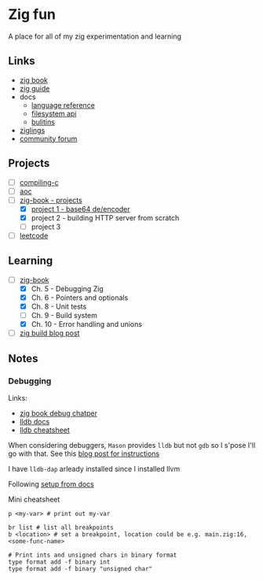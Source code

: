 # Zig fun

A place for all of my zig experimentation and learning

## Links

- [zig book](https://pedropark99.github.io/zig-book/)
- [zig guide](https://zig.guide/master/)
- docs
  - [language reference](https://ziglang.org/documentation/master/)
  - [filesystem api](https://ziglang.org/documentation/master/std/#std.fs)
  - [bulitins](https://ziglang.org/documentation/master/#Builtin-Functions)
- [ziglings](https://codeberg.org/ziglings/exercises/#ziglings)
- [community forum](https://ziggit.dev/)

## Projects

- [ ] [compiling-c](./projects/compiling-c/README.md)
- [ ] [aoc](./projects/aoc/README.md)
- [ ] [zig-book - projects](https://pedropark99.github.io/zig-book/)
  - [x] [project 1 - base64 de/encoder](./projects/zig-book/project-1/main.zig)
  - [x] project 2 - building HTTP server from scratch
  - [ ] project 3
- [ ] [leetcode](./projects/leetcode/README.md)

## Learning

- [ ] [zig-book](https://pedropark99.github.io/zig-book/)
  - [x] Ch. 5 - Debugging Zig
  - [x] Ch. 6 - Pointers and optionals
  - [x] Ch. 8 - Unit tests
  - [ ] Ch. 9 - Build system
  - [x] Ch. 10 - Error handling and unions
- [ ] [zig build blog post](https://zig.news/xq/zig-build-explained-part-1-59lf)

## Notes

### Debugging

Links:
- [zig book debug chatper](https://pedropark99.github.io/zig-book/Chapters/02-debugging.html#fn3)
- [lldb docs](https://lldb.llvm.org/)
- [lldb cheatsheet](https://gist.github.com/ryanchang/a2f738f0c3cc6fbd71fa)

When considering debuggers, `Mason` provides `lldb` but not `gdb` so I s'pose I'll go with that.
See this [blog post for instructions](https://eliasdorneles.com/til/posts/customizing-neovim-debugging-highlight-zig-debug-w-codelldb/)

I have `lldb-dap` arleady installed since I installed llvm

Following [setup from docs](https://github.com/mfussenegger/nvim-dap/wiki/Debug-Adapter-installation#ccrust-via-lldb-vscode)

Mini cheatsheet
```lldb
p <my-var> # print out my-var

br list # list all breakpoints
b <location> # set a breakpoint, location could be e.g. main.zig:16, <some-func-name>

# Print ints and unsigned chars in binary format
type format add -f binary int
type format add -f binary "unsigned char"
```
